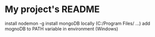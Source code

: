# My project's README
install nodemon -g
install mongoDB locally (C:/Program Files/ ...)
add mognoDB to PATH variable in environment (Windows)
